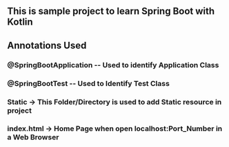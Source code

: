 ## This is sample project to learn Spring Boot with Kotlin

## Annotations Used
###  @SpringBootApplication -- Used to identify Application Class
### @SpringBootTest -- Used to Identify Test Class 
### Static -> This Folder/Directory is used to add Static resource in project
### index.html -> Home Page when open localhost:Port_Number in a Web Browser